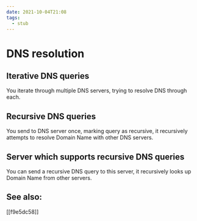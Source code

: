 ```yaml
---
date: 2021-10-04T21:08
tags: 
  - stub
---
```


# DNS resolution

## Iterative DNS queries

You iterate through multiple DNS servers, trying to resolve DNS through each.

## Recursive DNS queries

You send to DNS server once, marking query as recursive, it recursively attempts to resolve Domain Name with other DNS servers.

## Server which supports recursive DNS queries

You can send a recursive DNS query to this server, it recursively looks up Domain Name from other servers.


## See also:

[[f9e5dc58]]
